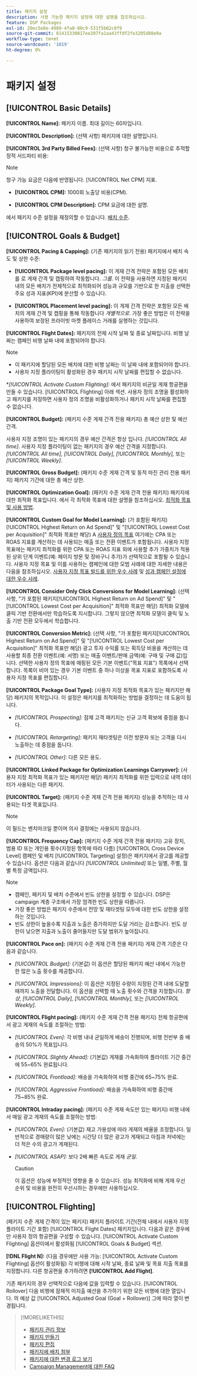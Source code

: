 ```yaml
---
title: 패키지 설정
description: 사용 가능한 패키지 설정에 대한 설명을 참조하십시오.
feature: DSP Packages
exl-id: 20ec5e8e-4980-4fa0-80c9-531f5b02c0f9
source-git-commit: 81415330017ee207fa1aa43ffdf2fe3205d88e9a
workflow-type: tm+mt
source-wordcount: '1019'
ht-degree: 0%

---
```


# 패키지 설정

## [!UICONTROL Basic Details]

**[!UICONTROL Name]:** 패키지 이름. 최대 길이는 60자입니다.

**[!UICONTROL Description]:** (선택 사항) 패키지에 대한 설명입니다.

**[!UICONTROL 3rd Party Billed Fees]:** (선택 사항) 청구 불가능한 비용으로 추적할 정적 서드파티 비용:

>[!NOTE]
>
>청구 가능 요금은 다음에 반영됩니다. [!UICONTROL Net CPM] 지표.
>
* **[!UICONTROL CPM]:** 1000회 노출당 비용(CPM).

* **[!UICONTROL CPM Description]:** CPM 요금에 대한 설명.

에서 패키지 수준 설정을 재정의할 수 있습니다. [배치 수준](/help/dsp/campaign-management/placements/placement-settings.md).

## [!UICONTROL Goals & Budget]

**[!UICONTROL Pacing & Capping]:** (기존 패키지의 읽기 전용) 패키지에서 배치 속도 및 상한 수준:

* **[!UICONTROL Package level pacing]:** 이 게재 간격 전략은 포함된 모든 배치를 로 게재 간격 및 캡핑하여 작동합니다. *그룹*. 이 전략을 사용하면 지정된 패키지 내의 모든 배치가 전체적으로 최적화되어 성능과 규모를 기반으로 한 지출을 선택한 주요 성과 지표(KPI)에 분산할 수 있습니다.

* **[!UICONTROL Placement level pacing]:**  이 게재 간격 전략은 포함된 모든 배치의 게재 간격 및 캡핑을 통해 작동합니다 *개별적으로*. 가장 좋은 방법은 이 전략을 사용하여 보장된 프라이빗 마켓 플레이스 거래를 실행하는 것입니다.

**[!UICONTROL Flight Dates]:** 패키지의 전체 시작 날짜 및 종료 날짜입니다. 비행 날짜는 캠페인 비행 날짜 내에 포함되어야 합니다.

>[!NOTE]
>
>* 이 패키지에 할당된 모든 배치에 대한 비행 날짜는 이 날짜 내에 포함되어야 합니다.
> * 사용자 지정 플라이팅이 활성화된 경우 패키지 시작 날짜를 편집할 수 없습니다.

**[!UICONTROL *Activate Custom Flighting]:** 에서 패키지의 비균일 게재 항공편을 만들 수 있습니다. [!UICONTROL Flighting] 아래 섹션. 사용자 정의 조명을 활성화하고 패키지를 저장하면 사용자 정의 조명을 비활성화하거나 패키지 시작 날짜를 편집할 수 없습니다.

**[!UICONTROL Budget]:** (패키지 수준 게재 간격 전용 패키지) 총 예산 상한 및 예산 간격.

사용자 지정 조명이 있는 패키지의 경우 예산 간격은 항상 입니다. *[!UICONTROL All time]*. 사용자 지정 플라이팅이 없는 패키지의 경우 예산 간격을 지정합니다. *[!UICONTROL All time],* *[!UICONTROL Daily],* *[!UICONTROL Monthly],* 또는 *[!UICONTROL Weekly]*.

**[!UICONTROL Gross Budget]:** (패키지 수준 게재 간격 및 동적 마진 관리 전용 패키지) 패키지 기간에 대한 총 예산 상한.

**[!UICONTROL Optimization Goal]:** (패키지 수준 게재 간격 전용 패키지) 패키지에 대한 최적화 목표입니다. 에서 각 최적화 목표에 대한 설명을 참조하십시오. [최적화 목표 및 사용 방법](/help/dsp/optimization/optimization-goals.md).

**[!UICONTROL Custom Goal for Model Learning]:** (가 포함된 패키지)[!UICONTROL Highest Return on Ad Spend]&quot; 및 &quot;[!UICONTROL Lowest Cost per Acquisition]&quot; 최적화 목표만 해당) A [사용자 정의 목표](/help/dsp/optimization/custom-goal.md) 여기에는 CPA 또는 ROAS 지표를 계산하는 데 사용되는 매출 또는 전환 이벤트가 포함됩니다. 사용자 지정 목표에는 패키지 최적화를 위한 CPA 또는 ROAS 지표 외에 사용할 추가 가중치가 적용된 상위 단계 이벤트(예: 페이지 방문 및 장바구니 추가)가 선택적으로 포함될 수 있습니다. 사용자 지정 목표 및 이를 사용하는 캠페인에 대한 모범 사례에 대한 자세한 내용은 다음을 참조하십시오. [사용자 지정 목표 빌드를 위한 우수 사례](/help/dsp/optimization/custom-goal.md#custom-goal-best-practices) 및 [성과 캠페인 설정에 대한 우수 사례](/help/dsp/optimization/campaign-best-practices-performance.md).<!-- At some point, all of the objectives will be prefixed with "ADSP " -->

**[!UICONTROL Consider Only Click Conversions for Model Learning]:** (선택 사항, &quot;가 포함된 패키지[!UICONTROL Highest Return on Ad Spend]&quot; 및 &quot;[!UICONTROL Lowest Cost per Acquisition]&quot; 최적화 목표만 해당) 최적화 모델에 클릭 기반 전환에서만 학습하도록 지시합니다. 그렇지 않으면 최적화 모델이 클릭 및 노출 기반 전환 모두에서 학습합니다.

**[!UICONTROL Conversion Metric]:** (선택 사항, &quot;가 포함된 패키지[!UICONTROL Highest Return on Ad Spend]&quot; 및 &quot;[!UICONTROL Lowest Cost per Acquisition]&quot; 최적화 목표만 해당) 광고 투자 수익률 또는 획득당 비용을 계산하는 데 사용할 최종 전환 이벤트(예: 서명) 또는 매출 이벤트/판매 금액(예: 구매 및 구매 값)입니다. 선택한 사용자 정의 목표에 매핑된 모든 기본 이벤트(&quot;목표 지표&quot;) 목록에서 선택합니다. 목록이 비어 있는 경우 기본 이벤트 중 하나 이상을 목표 지표로 포함하도록 사용자 지정 목표를 편집합니다.

**[!UICONTROL Package Goal Type]:** (사용자 지정 최적화 목표가 있는 패키지만 해당) 패키지의 목적입니다. 이 설정은 패키지를 최적화하는 방법을 결정하는 데 도움이 됩니다.

* *[!UICONTROL Prospecting]:* 잠재 고객 패키지는 신규 고객 확보에 중점을 둡니다.

* *[!UICONTROL Retargeting]:* 패키지 재타겟팅은 이전 방문자 또는 고객을 다시 노출하는 데 중점을 둡니다.

* *[!UICONTROL Other]:* 다른 모든 용도.

**[!UICONTROL Linked Package for Optimization Learnings Carryover]:** (사용자 지정 최적화 목표가 있는 패키지만 해당) 패키지 최적화를 위한 입력으로 내역 데이터가 사용되는 다른 패키지.

**[!UICONTROL Target]:** (패키지 수준 게재 간격 전용 패키지) 성능을 추적하는 데 사용되는 타겟 목표입니다.

>[!NOTE]
>
>이 필드는 벤치마크일 뿐이며 의사 결정에는 사용되지 않습니다.

**[!UICONTROL Frequency Cap]:** (패키지 수준 게재 간격 전용 패키지) 고유 장치, 범용 ID 또는 개인용 횟수(지정된 항목에 따라 다름) [!UICONTROL Cross Device Level] 캠페인 및 배치 [!UICONTROL Targeting] 설정)은 패키지에서 광고를 제공할 수 있습니다. 옵션은 다음과 같습니다 *[!UICONTROL Unlimited]* 또는 일별, 주별, 월별 특정 금액입니다.

>[!NOTE]
>
>* 캠페인, 패키지 및 배치 수준에서 빈도 상한을 설정할 수 있습니다. DSP은 campaign 계층 구조에서 가장 엄격한 빈도 상한을 따릅니다.
>* 가장 좋은 방법은 패키지 수준에서 전망 및 재타겟팅 모두에 대한 빈도 상한을 설정하는 것입니다.
> * 빈도 상한이 높을수록 지출과 노출은 증가하지만 도달 거리는 감소합니다. 빈도 상한이 낮으면 지출과 노출이 줄어들지만 도달 범위가 높아집니다.

**[!UICONTROL Pace on]:** (패키지 수준 게재 간격 전용 패키지) 게재 간격 기준은 다음과 같습니다.

* *[!UICONTROL Budget]:* (기본값) 이 옵션은 할당된 패키지 예산 내에서 가능한 한 많은 노출 횟수를 제공합니다.

* *[!UICONTROL Impressions]:* 이 옵션은 지정된 수량이 지정된 간격 내에 도달할 때까지 노출을 전달합니다. 이 옵션을 선택할 때 노출 횟수와 간격을 지정합니다. *항상,* *[!UICONTROL Daily],* *[!UICONTROL Monthly],* 또는 *[!UICONTROL Weekly]*.

**[!UICONTROL Flight pacing]:** (패키지 수준 게재 간격 전용 패키지) 전체 항공편에서 광고 게재의 속도를 조절하는 방법:

* *[!UICONTROL Even]:* 각 비행 내내 균일하게 배송이 진행되며, 비행 전반부 중 배송의 50%가 목표입니다.

* *[!UICONTROL Slightly Ahead]:* (기본값) 게재를 가속화하여 플라이트 기간 중간에 55~65% 완료됩니다.

* *[!UICONTROL Frontload]:* 배송을 가속화하여 비행 중간에 65~75% 완료.

* *[!UICONTROL Aggressive Frontload]:* 배송을 가속화하여 비행 중간에 75~85% 완료.

**[!UICONTROL Intraday pacing]:** (패키지 수준 게재 속도만 있는 패키지) 비행 내에서 매일 광고 게재의 속도를 조절하는 방법:

* *[!UICONTROL Even]:* (기본값) 재고 가용성에 따라 게재의 배율을 조정합니다. 일반적으로 경매량이 많은 낮에는 시간당 더 많은 광고가 게재되고 아침과 저녁에는 더 적은 수의 광고가 게재된다.

* *[!UICONTROL ASAP]:* 보다 2배 빠른 속도로 게재 *균일*.

  >[!CAUTION]
  >
  >이 옵션은 성능에 부정적인 영향을 줄 수 있습니다. 성능 최적화에 비해 게재 우선 순위 및 비용을 완전히 우선시하는 경우에만 사용하십시오.

## [!UICONTROL Flighting]

(패키지 수준 게재 간격이 있는 패키지) 패키지 플라이트 기간(전체 내에서 사용자 지정 플라이트 기간 포함) [!UICONTROL Flight Dates] 패키지입니다. 다음과 같은 경우에만 사용자 정의 항공편을 구성할 수 있습니다. [!UICONTROL Activate Custom Flighting] 옵션이에서 활성화됨 [!UICONTROL Goals & Budget] 섹션.

**[!DNL Flight N]:** (다음 경우에만 사용 가능: [!UICONTROL Activate Custom Flighting] 옵션이 활성화됨) 각 비행에 대해 시작 날짜, 종료 날짜 및 목표 지출 목표를 지정합니다. 다른 항공편을 추가하려면 **[!UICONTROL Add Flight]**.

기존 패키지의 경우 선택적으로 다음에 값을 입력할 수 있습니다. [!UICONTROL Rollover] 다음 비행에 잠재적 미지출 예산을 추가하기 위한 모든 비행에 대한 열입니다. 의 예상 값 [!UICONTROL Adjusted Goal (Goal + Rollover)] 그에 따라 열이 변경됩니다.<!-- clarify usage -->

>[!MORELIKETHIS]
>
>* [패키지 관리 정보](package-about.md)
>* [패키지 만들기](package-create.md)
>* [패키지 편집](package-edit.md)
>* [패키지에 배치 첨부](package-attach-placement.md)
>* [패키지에 대한 변경 로그 보기](package-change-log.md)
>* [Campaign Management에 대한 FAQ](/help/dsp/campaign-management/faq-campaign-management.md)
